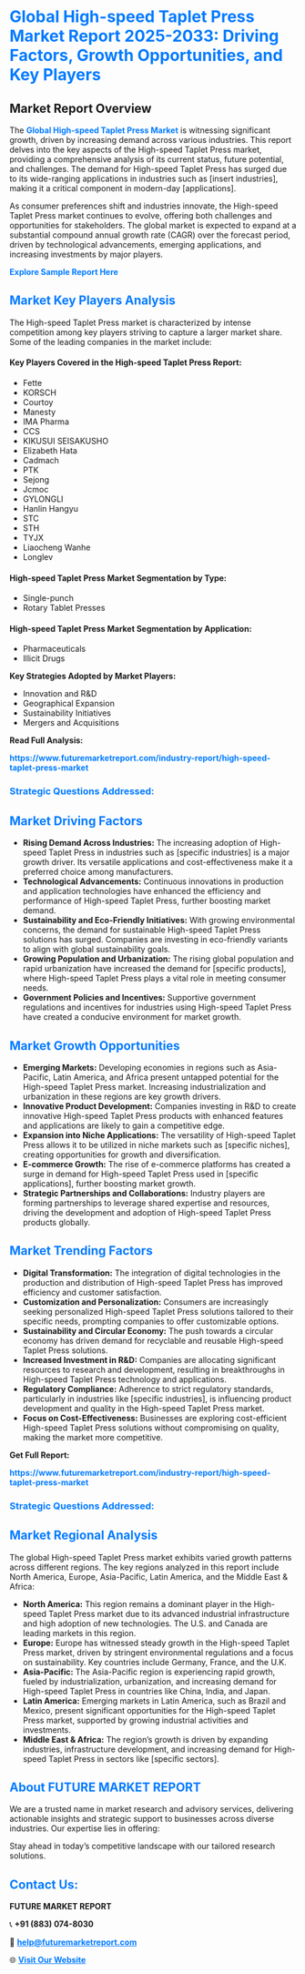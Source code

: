 <h1 style="color: #007BFF;">Global High-speed Taplet Press Market Report 2025-2033: Driving Factors, Growth Opportunities, and Key Players</h1>

<section id="overview">
<h2>Market Report Overview</h2>
<p>The <a href="https://www.futuremarketreport.com/industry-report/high-speed-taplet-press-market" style="color: #007BFF; text-decoration: none;"><strong>Global High-speed Taplet Press Market</strong></a> is witnessing significant growth, driven by increasing demand across various industries. This report delves into the key aspects of the High-speed Taplet Press market, providing a comprehensive analysis of its current status, future potential, and challenges. The demand for High-speed Taplet Press has surged due to its wide-ranging applications in industries such as [insert industries], making it a critical component in modern-day [applications].</p>
<p>As consumer preferences shift and industries innovate, the High-speed Taplet Press market continues to evolve, offering both challenges and opportunities for stakeholders. The global market is expected to expand at a substantial compound annual growth rate (CAGR) over the forecast period, driven by technological advancements, emerging applications, and increasing investments by major players.</p>
</section>

<section id="overview">
<p><a href="https://www.futuremarketreport.com/request-sample/reportId=89640" style="color: #007BFF; text-decoration: none;"><strong>Explore Sample Report Here</strong></a></p>
</section>

<section id="key-players">
<h2 style="color: #007BFF;">Market Key Players Analysis</h2>
<p>The High-speed Taplet Press market is characterized by intense competition among key players striving to capture a larger market share. Some of the leading companies in the market include:</p>
<h4>Key Players Covered in the High-speed Taplet Press Report:</h4>
<ul><li>Fette</li><li>KORSCH</li><li>Courtoy</li><li>Manesty</li><li>IMA Pharma</li><li>CCS</li><li>KIKUSUI SEISAKUSHO</li><li>Elizabeth Hata</li><li>Cadmach</li><li>PTK</li><li>Sejong</li><li>Jcmoc</li><li>GYLONGLI</li><li>Hanlin Hangyu</li><li>STC</li><li>STH</li><li>TYJX</li><li>Liaocheng Wanhe</li><li>Longlev</li></ul>
<h4>High-speed Taplet Press Market Segmentation by Type:</h4>
<ul><li>Single-punch</li><li>Rotary Tablet Presses</li></ul>

<h4>High-speed Taplet Press Market Segmentation by Application:</h4>
<ul><li>Pharmaceuticals</li><li>Illicit Drugs</li></ul>
<p><strong>Key Strategies Adopted by Market Players:</strong></p>
<ul>
<li>Innovation and R&D</li>
<li>Geographical Expansion</li>
<li>Sustainability Initiatives</li>
<li>Mergers and Acquisitions</li>
</ul>
</section>

<section>
<p><strong>Read Full Analysis: </strong></p><a href="https://www.futuremarketreport.com/industry-report/high-speed-taplet-press-market" style="color: #007BFF; text-decoration: none;"><strong>https://www.futuremarketreport.com/industry-report/high-speed-taplet-press-market</strong></a>
<h3 style="color: #007BFF;">Strategic Questions Addressed:</h3>
</section>

<section id="driving-factors">
<h2 style="color: #007BFF;">Market Driving Factors</h2>
<ul>
<li><strong>Rising Demand Across Industries:</strong> The increasing adoption of High-speed Taplet Press in industries such as [specific industries] is a major growth driver. Its versatile applications and cost-effectiveness make it a preferred choice among manufacturers.</li>
<li><strong>Technological Advancements:</strong> Continuous innovations in production and application technologies have enhanced the efficiency and performance of High-speed Taplet Press, further boosting market demand.</li>
<li><strong>Sustainability and Eco-Friendly Initiatives:</strong> With growing environmental concerns, the demand for sustainable High-speed Taplet Press solutions has surged. Companies are investing in eco-friendly variants to align with global sustainability goals.</li>
<li><strong>Growing Population and Urbanization:</strong> The rising global population and rapid urbanization have increased the demand for [specific products], where High-speed Taplet Press plays a vital role in meeting consumer needs.</li>
<li><strong>Government Policies and Incentives:</strong> Supportive government regulations and incentives for industries using High-speed Taplet Press have created a conducive environment for market growth.</li>
</ul>
</section>

<section id="growth-opportunities">
<h2 style="color: #007BFF;">Market Growth Opportunities</h2>
<ul>
<li><strong>Emerging Markets:</strong> Developing economies in regions such as Asia-Pacific, Latin America, and Africa present untapped potential for the High-speed Taplet Press market. Increasing industrialization and urbanization in these regions are key growth drivers.</li>
<li><strong>Innovative Product Development:</strong> Companies investing in R&D to create innovative High-speed Taplet Press products with enhanced features and applications are likely to gain a competitive edge.</li>
<li><strong>Expansion into Niche Applications:</strong> The versatility of High-speed Taplet Press allows it to be utilized in niche markets such as [specific niches], creating opportunities for growth and diversification.</li>
<li><strong>E-commerce Growth:</strong> The rise of e-commerce platforms has created a surge in demand for High-speed Taplet Press used in [specific applications], further boosting market growth.</li>
<li><strong>Strategic Partnerships and Collaborations:</strong> Industry players are forming partnerships to leverage shared expertise and resources, driving the development and adoption of High-speed Taplet Press products globally.</li>
</ul>
</section>

<section id="trending-factors">
<h2 style="color: #007BFF;">Market Trending Factors</h2>
<ul>
<li><strong>Digital Transformation:</strong> The integration of digital technologies in the production and distribution of High-speed Taplet Press has improved efficiency and customer satisfaction.</li>
<li><strong>Customization and Personalization:</strong> Consumers are increasingly seeking personalized High-speed Taplet Press solutions tailored to their specific needs, prompting companies to offer customizable options.</li>
<li><strong>Sustainability and Circular Economy:</strong> The push towards a circular economy has driven demand for recyclable and reusable High-speed Taplet Press solutions.</li>
<li><strong>Increased Investment in R&D:</strong> Companies are allocating significant resources to research and development, resulting in breakthroughs in High-speed Taplet Press technology and applications.</li>
<li><strong>Regulatory Compliance:</strong> Adherence to strict regulatory standards, particularly in industries like [specific industries], is influencing product development and quality in the High-speed Taplet Press market.</li>
<li><strong>Focus on Cost-Effectiveness:</strong> Businesses are exploring cost-efficient High-speed Taplet Press solutions without compromising on quality, making the market more competitive.</li>
</ul>
</section>

<section>
<p><strong>Get Full Report: </strong></p><a href="https://www.futuremarketreport.com/industry-report/high-speed-taplet-press-market" style="color: #007BFF; text-decoration: none;"><strong>https://www.futuremarketreport.com/industry-report/high-speed-taplet-press-market</strong></a>
<h3 style="color: #007BFF;">Strategic Questions Addressed:</h3>
</section>


<section id="regional-analysis">
<h2 style="color: #007BFF;">Market Regional Analysis</h2>
<p>The global High-speed Taplet Press market exhibits varied growth patterns across different regions. The key regions analyzed in this report include North America, Europe, Asia-Pacific, Latin America, and the Middle East & Africa:</p>
<ul>
<li><strong>North America:</strong> This region remains a dominant player in the High-speed Taplet Press market due to its advanced industrial infrastructure and high adoption of new technologies. The U.S. and Canada are leading markets in this region.</li>
<li><strong>Europe:</strong> Europe has witnessed steady growth in the High-speed Taplet Press market, driven by stringent environmental regulations and a focus on sustainability. Key countries include Germany, France, and the U.K.</li>
<li><strong>Asia-Pacific:</strong> The Asia-Pacific region is experiencing rapid growth, fueled by industrialization, urbanization, and increasing demand for High-speed Taplet Press in countries like China, India, and Japan.</li>
<li><strong>Latin America:</strong> Emerging markets in Latin America, such as Brazil and Mexico, present significant opportunities for the High-speed Taplet Press market, supported by growing industrial activities and investments.</li>
<li><strong>Middle East & Africa:</strong> The region’s growth is driven by expanding industries, infrastructure development, and increasing demand for High-speed Taplet Press in sectors like [specific sectors].</li>
</ul>
</section>

<footer>
<h2 style="color: #007BFF;">About FUTURE MARKET REPORT</h2>
<p>We are a trusted name in market research and advisory services, delivering actionable insights and strategic support to businesses across diverse industries. Our expertise lies in offering:</p>

<p>Stay ahead in today’s competitive landscape with our tailored research solutions.</p>

<h2 style="color: #007BFF;">Contact Us:</h2>
<p><strong>FUTURE MARKET REPORT</strong></p>
<p>📞 <strong>+91 (883) 074-8030</strong></p>
<p>📧 <strong><a href="mailto:help@futuremarketreport.com" style="color: #007BFF;">help@futuremarketreport.com</a></strong></p>
<p>🌐 <strong><a href="https://www.futuremarketreport.com/" style="color: #007BFF;">Visit Our Website</a></strong></p>
</footer>